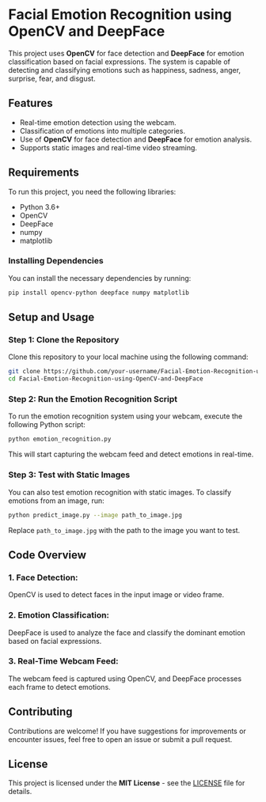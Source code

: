 
# Facial Emotion Recognition using OpenCV and DeepFace

This project uses **OpenCV** for face detection and **DeepFace** for emotion classification based on facial expressions. The system is capable of detecting and classifying emotions such as happiness, sadness, anger, surprise, fear, and disgust.

## Features
- Real-time emotion detection using the webcam.
- Classification of emotions into multiple categories.
- Use of **OpenCV** for face detection and **DeepFace** for emotion analysis.
- Supports static images and real-time video streaming.

## Requirements

To run this project, you need the following libraries:

- Python 3.6+
- OpenCV
- DeepFace
- numpy
- matplotlib

### Installing Dependencies

You can install the necessary dependencies by running:

```bash
pip install opencv-python deepface numpy matplotlib
```

## Setup and Usage

### Step 1: Clone the Repository

Clone this repository to your local machine using the following command:

```bash
git clone https://github.com/your-username/Facial-Emotion-Recognition-using-OpenCV-and-DeepFace.git
cd Facial-Emotion-Recognition-using-OpenCV-and-DeepFace
```

### Step 2: Run the Emotion Recognition Script

To run the emotion recognition system using your webcam, execute the following Python script:

```bash
python emotion_recognition.py
```

This will start capturing the webcam feed and detect emotions in real-time.

### Step 3: Test with Static Images

You can also test emotion recognition with static images. To classify emotions from an image, run:

```bash
python predict_image.py --image path_to_image.jpg
```

Replace `path_to_image.jpg` with the path to the image you want to test.

## Code Overview

### 1. **Face Detection:**

OpenCV is used to detect faces in the input image or video frame.

### 2. **Emotion Classification:**

DeepFace is used to analyze the face and classify the dominant emotion based on facial expressions.

### 3. **Real-Time Webcam Feed:**

The webcam feed is captured using OpenCV, and DeepFace processes each frame to detect emotions.

## Contributing

Contributions are welcome! If you have suggestions for improvements or encounter issues, feel free to open an issue or submit a pull request.

## License

This project is licensed under the **MIT License** - see the [LICENSE](LICENSE) file for details.
